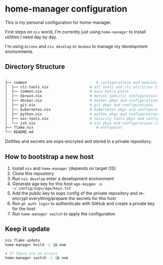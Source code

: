 # home-manager configuration

This is my personal configuration for home-manager.

First steps on `nix` world, I'm currently just using `home-manager` to install utilities I need day by day.

I'm using `direnv` and `nix develop` or `devbox` to manage my development environments.

## Directory Structure

```bash
.
├── common                                # configurations and modules shared across all hosts
│  ├── cli-tools.nix                   # all tools and cli utilities I use
│  ├── common.nix                      # main entry point
│  ├── darwin.nix                      # darwin specific configuration  (yabai, skhd, ...)
│  ├── docker.nix                      # docker pkgs and configurations
│  ├── git.nix                         # git pkgs and configurations
│  ├── kubernetes.nix                  # kubernetes pkgs and configurations
│  ├── python.nix                      # python pkgs and configurations
│  ├── sec-tools.nix                   # security tools pkgs and configurations
│  └── zsh.nix                         # zsh pkgs and configurations (oh-my-zsh, theme and such)
├── flake.nix                             # entrypoint
└── README.md
```

Dotfiles and secrets are sops-encryted and stored in a private repository.

## How to bootstrap a new host

1. Install `nix` and `home-manager` (depends on target OS)
2. Clone this repository
3. Run `nix develop` enter a development environment
4. Generate age key for this host ```age-keygen -o ~/.config/sops/age/keys.txt```
5. Add the public key to sops config of the private repository and re-encrypt everything/prepare the secrets for this host
6. Run `gh auth login` to authenticate with GitHub and create a private key for the host
7. Run `home-manager switch` to apply the configuration

## Keep it update

```bash
nix flake update
home-manager build -L |& nom

# If there are no errors
home-manager switch -L |& nom
```

